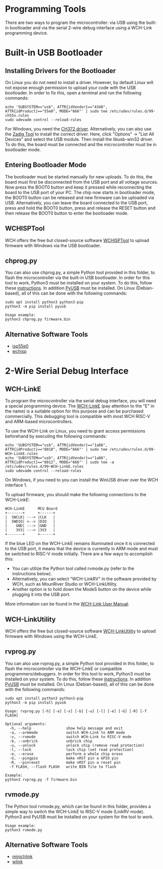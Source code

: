 # Programming Tools
There are two ways to program the microcontroller: via USB using the built-in bootloader and via the serial 2-wire debug interface using a WCH-Link programming device.

# Built-in USB Bootloader
## Installing Drivers for the Bootloader
On Linux you do not need to install a driver. However, by default Linux will not expose enough permission to upload your code with the USB bootloader. In order to fix this, open a terminal and run the following commands:

```
echo 'SUBSYSTEM=="usb", ATTR{idVendor}=="4348", ATTR{idProduct}=="55e0", MODE="666"' | sudo tee /etc/udev/rules.d/99-ch55x.rules
sudo udevadm control --reload-rules
```

For Windows, you need the [CH372 driver](http://www.wch-ic.com/downloads/CH372DRV_EXE.html). Alternatively, you can also use the [Zadig Tool](https://zadig.akeo.ie/) to install the correct driver. Here, click "Options" -> "List All Devices" and select the USB module. Then install the libusb-win32 driver. To do this, the board must be connected and the microcontroller must be in bootloader mode.

## Entering Bootloader Mode
The bootloader must be started manually for new uploads. To do this, the board must first be disconnected from the USB port and all voltage sources. Now press the BOOT0 button and keep it pressed while reconnecting the board to the USB port of your PC. The chip now starts in bootloader mode, the BOOT0 button can be released and new firmware can be uploaded via USB. Alternatively, you can leave the board connected to the USB port, press and hold the BOOT0 button, press and release the RESET button and then release the BOOT0 button to enter the bootloader mode.

## WCHISPTool
WCH offers the free but closed-source software [WCHISPTool](https://www.wch.cn/downloads/WCHISPTool_Setup_exe.html) to upload firmware with Windows via the USB bootloader.

## chprog.py
You can also use chprog.py, a simple Python tool provided in this folder, to flash the microcontroller via the built-in USB bootloader. In order for this tool to work, Python3 must be installed on your system. To do this, follow these [instructions](https://www.pythontutorial.net/getting-started/install-python/). In addition [PyUSB](https://github.com/pyusb/pyusb) must be installed. On Linux (Debian-based), all of this can be done with the following commands:

```
sudo apt install python3 python3-pip
python3 -m pip install pyusb
```

```
Usage example:
python3 chprog.py firmware.bin
```

## Alternative Software Tools
- [isp55e0](https://github.com/frank-zago/isp55e0)
- [wchisp](https://github.com/ch32-rs/wchisp)

# 2-Wire Serial Debug Interface
## WCH-LinkE
To program the microcontroller via the serial debug interface, you will need a special programming device. The [WCH-LinkE](http://www.wch-ic.com/products/WCH-Link.html) (pay attention to the "E" in the name) is a suitable option for this purpose and can be purchased commercially. This debugging tool is compatible with most WCH RISC-V and ARM-based microcontrollers.

To use the WCH-Link on Linux, you need to grant access permissions beforehand by executing the following commands:
```
echo 'SUBSYSTEM=="usb", ATTR{idVendor}=="1a86", ATTR{idProduct}=="8010", MODE="666"' | sudo tee /etc/udev/rules.d/99-WCH-LinkE.rules
echo 'SUBSYSTEM=="usb", ATTR{idVendor}=="1a86", ATTR{idProduct}=="8012", MODE="666"' | sudo tee -a /etc/udev/rules.d/99-WCH-LinkE.rules
sudo udevadm control --reload-rules
```

On Windows, if you need to you can install the WinUSB driver over the WCH interface 1.

To upload firmware, you should make the following connections to the WCH-LinkE:

```
WCH-LinkE      MCU Board
+-------+      +------+
|  SWCLK| ---> |CLK   |
|  SWDIO| <--> |DIO   |
|    GND| ---> |GND   |
|    3V3| ---> |3V3   |
+-------+      +------+
```

If the blue LED on the WCH-LinkE remains illuminated once it is connected to the USB port, it means that the device is currently in ARM mode and must be switched to RISC-V mode initially. There are a few ways to accomplish this:
- You can utilize the Python tool called rvmode.py (refer to the instructions below).
- Alternatively, you can select "WCH-LinkRV" in the software provided by WCH, such as MounRiver Studio or WCH-LinkUtility.
- Another option is to hold down the ModeS button on the device while plugging it into the USB port.

More information can be found in the [WCH-Link User Manual](http://www.wch-ic.com/downloads/WCH-LinkUserManual_PDF.html).

## WCH-LinkUtility
WCH offers the free but closed-source software [WCH-LinkUtility](https://www.wch.cn/downloads/WCH-LinkUtility_ZIP.html) to upload firmware with Windows using the WCH-LinkE.

## rvprog.py
You can also use rvprog.py, a simple Python tool provided in this folder, to flash the microcontroller via the WCH-LinkE or compatible programmers/debuggers. In order for this tool to work, Python3 must be installed on your system. To do this, follow these [instructions](https://www.pythontutorial.net/getting-started/install-python/). In addition [PyUSB](https://github.com/pyusb/pyusb) must be installed. On Linux (Debian-based), all of this can be done with the following commands:

```
sudo apt install python3 python3-pip
python3 -m pip install pyusb
```

```
Usage: rvprog.py [-h] [-a] [-v] [-b] [-u] [-l] [-e] [-G] [-R] [-f FLASH]

Optional arguments:
  -h, --help                show help message and exit
  -a, --armmode             switch WCH-Link to ARM mode
  -v, --rvmode              switch WCH-Link to RISC-V mode
  -b, --unbrick             unbrick chip
  -u, --unlock              unlock chip (remove read protection)
  -l, --lock                lock chip (set read protection)
  -e, --erase               perform a whole chip erase
  -G, --pingpio             make nRST pin a GPIO pin
  -R, --pinreset            make nRST pin a reset pin
  -f FLASH, --flash FLASH   write BIN file to flash

Example:
python3 rvprog.py -f firmware.bin
```

## rvmode.py
The Python tool rvmode.py, which can be found in this folder, provides a simple way to switch the WCH-LinkE to RISC-V mode (LinkRV mode). Python3 and PyUSB must be installed on your system for the tool to work.
```
Usage example:
python3 rvmode.py
```

## Alternative Software Tools
- [minichlink](https://github.com/cnlohr/ch32v003fun/tree/master/minichlink)
- [wlink](https://github.com/ch32-rs/wlink)

